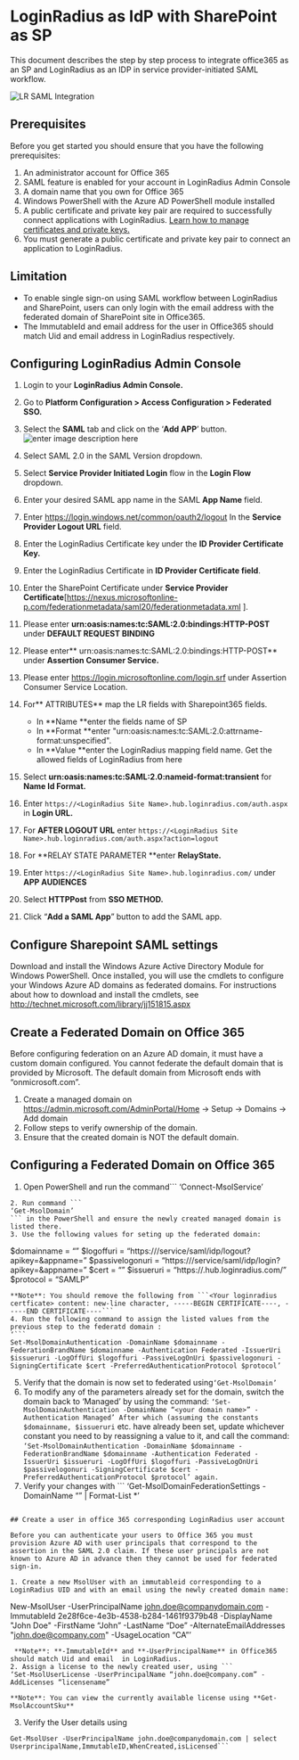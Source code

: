 #  LoginRadius as IdP with SharePoint as SP

This document describes the step by step process to integrate office365 as an SP and LoginRadius as an IDP in service provider-initiated SAML workflow.

![LR SAML Integration](https://apidocs.lrcontent.com/images/SAML-SSO-between-LoginRadius-and-SharePoint_63055dbc14a5a44e32.18176269.png "SAML SSO between LoginRadius and SharePoint")

## Prerequisites 

Before you get started you should ensure that you have the following prerequisites:

1. An administrator account for Office 365
2. SAML feature is enabled for your account in LoginRadius Admin Console
3. A domain name that you own for Office 365
4. Windows PowerShell with the Azure AD PowerShell module installed
5. A public certificate and private key pair are required to successfully connect applications with LoginRadius. [Learn how to manage certificates and private keys.](https://www.ssls.com/knowledgebase/how-can-i-find-the-private-key-for-my-ssl-certificate/) 
6. You must generate a public certificate and private key pair to connect an application to LoginRadius. 

## Limitation

* To enable single sign-on using SAML workflow between LoginRadius and SharePoint, users can only login with the email address with the federated domain of SharePoint site in Office365.
* The ImmutableId and email address for the user in Office365 should match Uid and email address in LoginRadius respectively.

## Configuring LoginRadius Admin Console

1. Login to your **LoginRadius Admin Console.**
2. Go to **Platform Configuration > Access Configuration > Federated SSO.**
3. Select the **SAML** tab and click on the ‘**Add APP**’ button. 
![enter image description here](https://apidocs.lrcontent.com/images/4_306725eaa8b26a16d59.86313080.png "Add App")

4. Select SAML 2.0 in the SAML Version dropdown.
5. Select **Service Provider Initiated Login** flow in the **Login Flow** dropdown.
6. Enter your desired SAML app name in the SAML **App Name** field.
7. Enter https://login.windows.net/common/oauth2/logout In the **Service Provider Logout URL** field.
8. Enter the LoginRadius Certificate key under the **ID Provider Certificate Key.**
9. Enter the LoginRadius Certificate in **ID Provider Certificate field**.
10. Enter the SharePoint Certificate under **Service Provider Certificate**[https://nexus.microsoftonline-p.com/federationmetadata/saml20/federationmetadata.xml ].
11. Please enter **urn:oasis:names:tc:SAML:2.0:bindings:HTTP-POST** under **DEFAULT REQUEST BINDING**
12. Please enter** urn:oasis:names:tc:SAML:2.0:bindings:HTTP-POST** under **Assertion Consumer Service.**
13. Please enter https://login.microsoftonline.com/login.srf under Assertion Consumer Service Location.
14. For** ATTRIBUTES** map the LR fields with Sharepoint365 fields. 
    * In **Name **enter the fields name of SP
    * In **Format **enter "urn:oasis:names:tc:SAML:2.0:attrname-format:unspecified". 
    * In **Value **enter the LoginRadius mapping field name. Get the allowed fields of LoginRadius from here 
15. Select **urn:oasis:names:tc:SAML:2.0:nameid-format:transient** for **Name Id Format.**
16. Enter `https://<LoginRadius Site Name>.hub.loginradius.com/auth.aspx` in **Login URL.**
17. For **AFTER LOGOUT URL** enter `https://<LoginRadius Site Name>.hub.loginradius.com/auth.aspx?action=logout`
18. For **RELAY STATE PARAMETER **enter **RelayState.**
19. Enter `https://<LoginRadius Site Name>.hub.loginradius.com/` under **APP AUDIENCES**  
20. Select **HTTPPost** from **SSO METHOD.**
21. Click “**Add a SAML App**” button to add the SAML app. 

## Configure Sharepoint SAML settings

Download and install the Windows Azure Active Directory Module for Windows PowerShell. Once installed, you will use the cmdlets to configure your Windows Azure AD domains as federated domains. For instructions about how to download and install the cmdlets, see http://technet.microsoft.com/library/jj151815.aspx

## Create a Federated Domain on Office 365
Before configuring federation on an Azure AD domain, it must have a custom domain configured. You cannot federate the default domain that is provided by Microsoft. The default domain from Microsoft ends with “onmicrosoft.com”.

1. Create a managed domain on https://admin.microsoft.com/AdminPortal/Home -> Setup -> Domains -> Add domain
2. Follow steps to verify ownership of the domain.
3. Ensure that the created domain is NOT the default domain.

## Configuring a Federated Domain on Office 365

1. Open PowerShell and run the command```
 ‘Connect-MsolService’
``` and log in using Office 365 Login credentials.
2. Run command ```
‘Get-MsolDomain’
``` in the PowerShell and ensure the newly created managed domain is listed there.
3. Use the following values for seting up the federated domain:
``` 
$domainname = “<your domain name>”
$logoffuri = “https://<LoginRadius Site Name>/service/saml/idp/logout?apikey=<APIKey>&appname=<SAMLAppName>”
$passivelogonuri = “https://<LoginRadius Site Name>/service/saml/idp/login?apikey=<APIKey>&appname=<SAMLAppName>”
$cert = “<Your loginradius certficate>”
$issueruri = “https://<LoginRadius Site Name>.hub.loginradius.com/”
$protocol = “SAMLP”
```
**Note**: You should remove the following from ```<Your loginradius certficate> content: new-line character, -----BEGIN CERTIFICATE----, -----END CERTIFICATE----```
4. Run the following command to assign the listed values from the  previous step to the federatd domain :
‘```
Set-MsolDomainAuthentication -DomainName $domainname -FederationBrandName $domainname -Authentication Federated -IssuerUri $issueruri -LogOffUri $logoffuri -PassiveLogOnUri $passivelogonuri -SigningCertificate $cert -PreferredAuthenticationProtocol $protocol’ 
```
5. Verify that the domain is now set to federated using```‘Get-MsolDomain’```
6. To modify any of the parameters already set for the domain, switch the domain back to ‘Managed’ by using the command:
```‘Set-MsolDomainAuthentication -DomainName “<your domain name>” -Authentication Managed’ After which (assuming the constants $domainname, $issueruri```
 etc. have already been set, update whichever constant you need to by reassigning a value to it, and call the command: 
```‘Set-MsolDomainAuthentication -DomainName $domainname -FederationBrandName $domainname -Authentication Federated -IssuerUri $issueruri -LogOffUri $logoffuri -PassiveLogOnUri $passivelogonuri -SigningCertificate $cert -PreferredAuthenticationProtocol $protocol’ again.```
7. Verify your changes with ```
‘Get-MsolDomainFederationSettings -DomainName “<your domain name>” | Format-List *’
```

## Create a user in office 365 corresponding LoginRadius user account

Before you can authenticate your users to Office 365 you must provision Azure AD with user principals that correspond to the assertion in the SAML 2.0 claim. If these user principals are not known to Azure AD in advance then they cannot be used for federated sign-in. 

1. Create a new MsolUser with an immutableid corresponding to a LoginRadius UID and with an email using the newly created domain name:
```
New-MsolUser
 -UserPrincipalName john.doe@companydomain.com 
-ImmutableId 2e28f6ce-4e3b-4538-b284-1461f9379b48 
-DisplayName "John Doe" 
-FirstName “John” 
-LastName “Doe” 
-AlternateEmailAddresses "john.doe@company.com" 
-UsageLocation “CA”’
```
 **Note**: **-ImmutableId** and **-UserPrincipalName** in Office365 should match Uid and email  in LoginRadius.
2. Assign a license to the newly created user, using ```
‘Set-MsolUserLicense -UserPrincipalName “john.doe@company.com” -AddLicenses “licensename”
```
    **Note**: You can view the currently available license using **Get-MsolAccountSku**
3. Verify the User details using 
```
Get-MsolUser -UserPrincipalName john.doe@companydomain.com | select UserprincipalName,ImmutableID,WhenCreated,isLicensed```